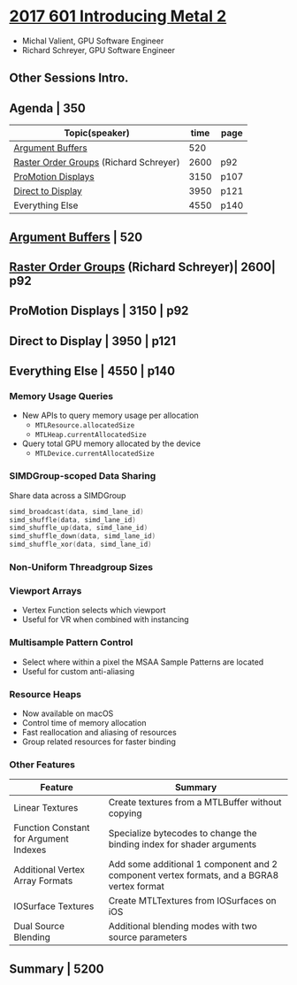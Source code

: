 # [2017 601 Introducing Metal 2](https://developer.apple.com/videos/play/wwdc2017/601/)


* Michal Valient, GPU Software Engineer
* Richard Schreyer, GPU Software Engineer


## Other Sessions Intro.



## Agenda | 350

Topic(speaker)|time|page
--|--|--
[Argument Buffers](1-argument-buffers.md) | 520
[Raster Order Groups](2-raster-order-group.md)  (Richard Schreyer)| 2600|  p92
[ProMotion Displays](3-promotion-displays.md)| 3150 |p107
[Direct to Display](4-direct-to-display.md) | 3950 | p121
Everything Else | 4550 | p140


## [Argument Buffers](1-argument-buffers.md) | 520

## [Raster Order Groups](2-raster-order-group.md)  (Richard Schreyer)| 2600|  p92

## ProMotion Displays | 3150 | p92

## Direct to Display | 3950 | p121


## Everything Else | 4550 | p140

### Memory Usage Queries

- New APIs to query memory usage per allocation
  - `MTLResource.allocatedSize`
  - `MTLHeap.currentAllocatedSize`
- Query total GPU memory allocated by the device
  - `MTLDevice.currentAllocatedSize`

### SIMDGroup-scoped Data Sharing

Share data across a SIMDGroup

```swift
simd_broadcast(data, simd_lane_id) 
simd_shuffle(data, simd_lane_id) 
simd_shuffle_up(data, simd_lane_id) 
simd_shuffle_down(data, simd_lane_id) 
simd_shuffle_xor(data, simd_lane_id)
```

### Non-Uniform Threadgroup Sizes

### Viewport Arrays

- Vertex Function selects which viewport
- Useful for VR when combined with instancing

### Multisample Pattern Control

- Select where within a pixel the MSAA Sample Patterns are located
- Useful for custom anti-aliasing

### Resource Heaps

- Now available on macOS
- Control time of memory allocation
- Fast reallocation and aliasing of resources
- Group related resources for faster binding

### Other Features

Feature| Summary
---|---
Linear Textures|Create textures from a MTLBuffer without copying
Function Constant for Argument Indexes|Specialize bytecodes to change the binding index for shader arguments
Additional Vertex Array Formats |Add some additional 1 component and 2 component vertex formats, and a BGRA8 vertex format
IOSurface Textures| Create MTLTextures from IOSurfaces on iOS
Dual Source Blending|Additional blending modes with two source parameters


## Summary | 5200
